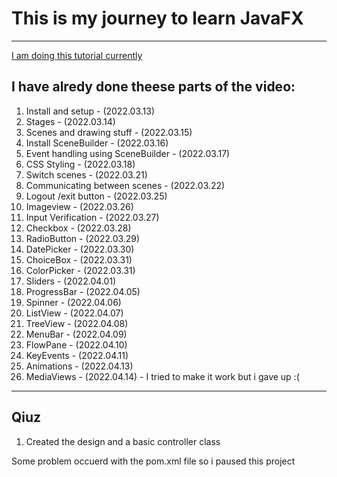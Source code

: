# This is my journey to learn JavaFX
---
[I am doing this tutorial currently](https://youtu.be/9XJicRt_FaI)

## I have alredy done theese parts of the video:
1. Install and setup - (2022.03.13)
2. Stages - (2022.03.14)
3. Scenes and drawing stuff - (2022.03.15)
4. Install SceneBuilder - (2022.03.16)
5. Event handling using SceneBuilder - (2022.03.17)
6. CSS Styling - (2022.03.18)
7. Switch scenes - (2022.03.21)
8. Communicating between scenes - (2022.03.22)
9. Logout /exit button - (2022.03.25)
10. Imageview - (2022.03.26)
11. Input Verification - (2022.03.27)
12. Checkbox - (2022.03.28)
13. RadioButton - (2022.03.29)
13. DatePicker - (2022.03.30)
14. ChoiceBox - (2022.03.31)
15. ColorPicker - (2022.03.31)
16. Sliders - (2022.04.01)
17. ProgressBar - (2022.04.05)
18. Spinner - (2022.04.06)
19. ListView - (2022.04.07)
20. TreeView - (2022.04.08)
21. MenuBar - (2022.04.09)
22. FlowPane - (2022.04.10)
23. KeyEvents - (2022.04.11)
24. Animations - (2022.04.13)
25. MediaViews - (2022.04.14) - I tried to make it work but i gave up :(
---
## Qiuz

1. Created the design and a basic controller class

Some problem occuerd with the pom.xml file so i paused this project
